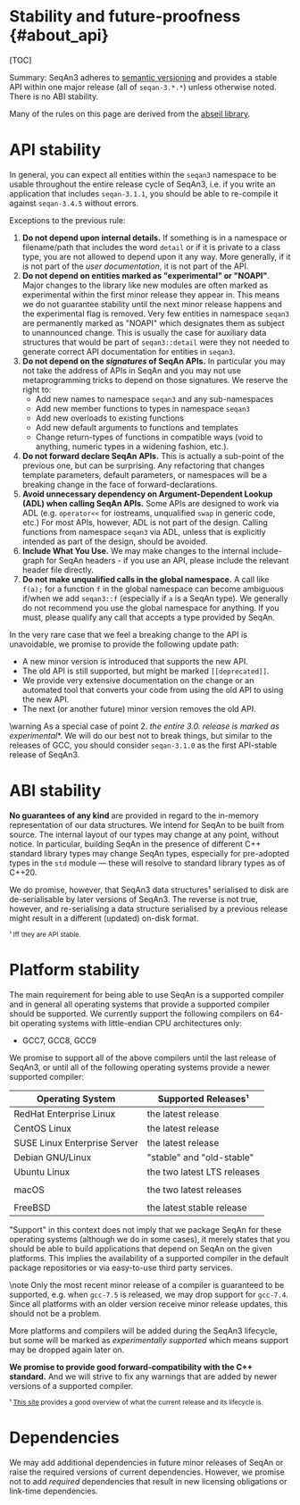 # Stability and future-proofness {#about_api}

[TOC]

Summary: SeqAn3 adheres to [semantic versioning](https://semver.org) and provides a stable API within
one major release (all of `seqan-3.*.*`) unless otherwise noted.
There is no ABI stability.

Many of the rules on this page are derived from the [abseil library](https://abseil.io/about/compatibility).

# API stability

In general, you can expect all entities within the `seqan3` namespace to be usable throughout the entire
release cycle of SeqAn3, i.e. if you write an application that includes `seqan-3.1.1`, you should be able
to re-compile it against `seqan-3.4.5` without errors.

Exceptions to the previous rule:
  1. **Do not depend upon internal details.** If something is in a namespace or filename/path that includes the word
     `detail` or if it is private to a class type, you are not allowed to depend upon it any way. More generally,
     if it is not part of the *user documentation*, it is not part of the API.
  2. **Do not depend on entities marked as "experimental" or "NOAPI"**. Major changes to the library like new modules
     are often marked as experimental within the first minor release they appear in. This means we do not guarantee
     stability until the next minor release happens and the experimental flag is removed. Very few entities in namespace
     `seqan3` are permanently marked as "NOAPI" which designates them as subject to unannounced change. This is usually
     the case for auxiliary data structures that would be part of `seqan3::detail` were they not needed to generate
     correct API documentation for entities in `seqan3`.
  4. **Do not depend on the *signatures* of SeqAn APIs.** In particular you may not take the address of APIs in SeqAn
     and you may not use metaprogramming tricks to depend on those signatures. We reserve the right to:
     * Add new names to namespace `seqan3` and any sub-namespaces
     * Add new member functions to types in namespace `seqan3`
     * Add new overloads to existing functions
     * Add new default arguments to functions and templates
     * Change return-types of functions in compatible ways (void to anything, numeric types in a widening fashion, etc.).
  5. **Do not forward declare SeqAn APIs.** This is actually a sub-point of the previous one, but can be
     surprising. Any refactoring that changes template parameters, default parameters, or namespaces will be a breaking
     change in the face of forward-declarations.
  6. **Avoid unnecessary dependency on Argument-Dependent Lookup (ADL) when calling SeqAn APIs.** Some APIs are designed
     to work via ADL (e.g. `operator<<` for iostreams, unqualified `swap` in generic code, etc.) For most APIs, however,
     ADL is not part of the design. Calling functions from namespace `seqan3` via ADL, unless that is explicitly
     intended as part of the design, should be avoided.
  7. **Include What You Use.** We may make changes to the internal include-graph for SeqAn headers - if you use an
     API, please include the relevant header file directly.
  8. **Do not make unqualified calls in the global namespace.** A call like `f(a);` for a function `f` in the global
     namespace can become ambiguous if/when we add `seqan3::f` (especially if `a` is a SeqAn type). We generally do
     not recommend you use the global namespace for anything. If you must, please qualify any call that accepts a type
     provided by SeqAn.

In the very rare case that we feel a breaking change to the API is unavoidable, we promise to provide the following
update path:
  * A new minor version is introduced that supports the new API.
  * The old API is still supported, but might be marked `[[deprecated]]`.
  * We provide very extensive documentation on the change or an automated tool that converts your code from using the
    old API to using the new API.
  * The next (or another future) minor version removes the old API.

\warning
As a special case of point 2. **the entire 3.0.* release is marked as experimental**.
We will do our best not to break things, but similar to the releases of GCC, you should consider `seqan-3.1.0` as
the first API-stable release of SeqAn3.

# ABI stability

**No guarantees of any kind** are provided in regard to the in-memory representation of our data structures.
We intend for SeqAn to be built from source. The internal layout of our types may change at any point, without notice.
In particular, building SeqAn in the presence of different C++ standard library types may change SeqAn types,
especially for pre-adopted types in the `std` module — these will resolve to standard library types as of C++20.

We do promise, however, that SeqAn3 data structures¹ serialised to disk are de-serialisable by later versions of SeqAn3.
The reverse is not true, however, and re-serialising a data structure serialised by a previous release might result in
a different (updated) on-disk format.

<small>¹ Iff they are API stable.</small>

# Platform stability

The main requirement for being able to use SeqAn is a supported compiler and in general all operating systems that
provide a supported compiler should be supported. We currently support the
following compilers on 64-bit operating systems with little-endian CPU
architectures only:
  * GCC7, GCC8, GCC9

We promise to support all of the above compilers until the last release of SeqAn3, or until all of the following
operating systems provide a newer supported compiler:

| Operating System             | Supported Releases¹                    |
|------------------------------|----------------------------------------|
| RedHat Enterprise Linux      | the latest release                     |
| CentOS Linux                 | the latest release                     |
| SUSE Linux Enterprise Server | the latest release                     |
| Debian GNU/Linux             | "stable" and "old-stable"              |
| Ubuntu Linux                 | the two latest LTS releases            |
|                              |                                        |
| macOS                        | the two latest releases                |
|                              |                                        |
| FreeBSD                      | the latest stable release              |

"Support" in this context does not imply that we package SeqAn for these operating systems (although we do in some
cases), it merely states that you should be able to build applications that depend on SeqAn on the given platforms.
This implies the availability of a supported compiler in the default package repositories or via easy-to-use
third party services.

\note
Only the most recent minor release of a compiler is guaranteed to be supported, e.g. when `gcc-7.5` is released,
we may drop support for `gcc-7.4`.
Since all platforms with an older version receive minor release updates, this should not be a problem.

More platforms and compilers will be added during the SeqAn3 lifecycle, but some will be marked as
*experimentally supported* which means support may be dropped again later on.

**We promise to provide good forward-compatibility with the C++ standard.** And we will strive to fix any warnings that
are added by newer versions of a supported compiler.

<small>¹ [This site](https://linuxlifecycle.com) provides a good overview of what the current release and its
lifecycle is.</small>

# Dependencies

We may add additional dependencies in future minor releases of SeqAn or raise the required versions of current
dependencies.
However, we promise not to add *required* dependencies that result in new licensing obligations or link-time
dependencies.
